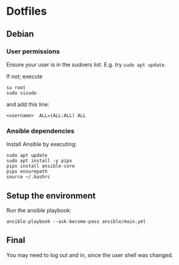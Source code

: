 # Dotfiles

## Debian

### User permissions
Ensure your user is in the sudoers list. E.g. try `sudo apt update`.

If not; execute
```
su root
sudo visudo
```

and add this line:
```
<username>  ALL=(ALL:ALL) ALL
```

### Ansible dependencies
Install Ansible by executing:
```
sudo apt update
sudo apt install -y pipx
pipx install ansible-core
pipx ensurepath
source ~/.bashrc
```

## Setup the environment
Run the ansible playbook:
```
ansible-playbook --ask-become-pass ansible/main.yml
```


## Final
You may need to log out and in, since the user shell was changed.
